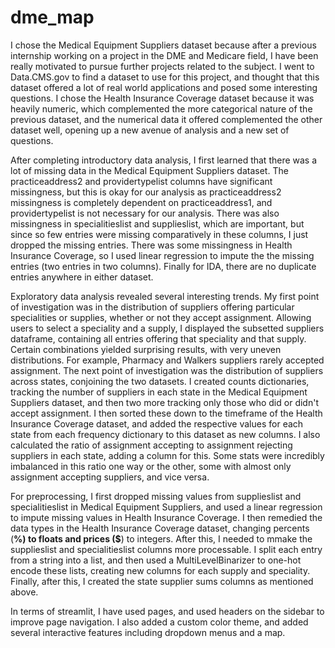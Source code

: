 # dme_map

I chose the Medical Equipment Suppliers dataset because after a previous internship working on a project in the DME and Medicare field, I have been really motivated to pursue further projects related to the subject. I went to Data.CMS.gov to find a dataset to use for this project, and thought that this dataset offered a lot of real world applications and posed some interesting questions. I chose the Health Insurance Coverage dataset because it was heavily numeric, which complemented the more categorical nature of the previous dataset, and the numerical data it offered complemented the other dataset well, opening up a new avenue of analysis and a new set of questions.

After completing introductory data analysis, I first learned that there was a lot of missing data in the Medical Equipment Suppliers dataset. The practiceaddress2 and providertypelist columns have significant missingness, but this is okay for our analysis as practiceaddress2 missingness is completely dependent on practiceaddress1, and providertypelist is not necessary for our analysis. There was also missingness in specialitieslist and supplieslist, which are important, but since so few entries were missing comparatively in these columns, I just dropped the missing entries. There was some missingness in Health Insurance Coverage, so I used linear regression to impute the the missing entries (two entries in two columns). Finally for IDA, there are no duplicate entries anywhere in either dataset. 

Exploratory data analysis revealed several interesting trends. My first point of investigation was in the distribution of suppliers offering particular specialities or supplies, whether or not they accept assignment. Allowing users to select a speciality and a supply, I displayed the subsetted suppliers dataframe, containing all entries offering that speciality and that supply. Certain combinations yielded surprising results, with very uneven distributions. For example, Pharmacy and Walkers suppliers rarely accepted assignment. The next point of investigation was the distribution of suppliers across states, conjoining the two datasets. I created counts dictionaries, tracking the number of suppliers in each state in the Medical Equipment Suppliers dataset, and then two more tracking only those who did or didn't accept assignment. I then sorted these down to the timeframe of the Health Insurance Coverage dataset, and added the respective values for each state from each frequency dictionary to this dataset as new columns. I also calculated the ratio of assignment accepting to assignment rejecting suppliers in each state, adding a column for this. Some stats were incredibly imbalanced in this ratio one way or the other, some with almost only assignment accepting suppliers, and vice versa.

For preprocessing, I first dropped missing values from supplieslist and specialitieslist in Medical Equipment Suppliers, and used a linear regression to impute missing values in Health Insurance Coverage. I then remedied the data types in the Health Insurance Coverage dataset, changing percents (__%) to floats and prices ($__) to integers. After this, I needed to mmake the supplieslist and specialitieslist columns more processable. I split each entry from a string into a list, and then used a MultiLevelBinarizer to one-hot encode these lists, creating new columns for each supply and speciality. Finally, after this, I created the state supplier sums columns as mentioned above. 

In terms of streamlit, I have used pages, and used headers on the sidebar to improve page navigation. I also added a custom color theme, and added several interactive features including dropdown menus and a map.
